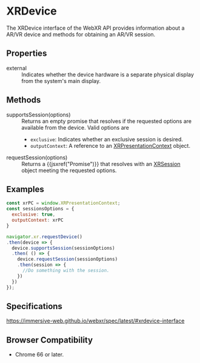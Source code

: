 # XRDevice

The XRDevice interface of the WebXR API provides information about a AR/VR device and methods for obtaining an AR/VR session.

## Properties

<dl>
  <dt>external</dt>
  <dd>Indicates whether the device hardware is a separate physical display from the system's main display.</dd>
</dl>

## Methods

<dl>
  <dt>supportsSession(options)</dt>
  <dd>Returns an empty promise that resolves if the requested options are available from the device. Valid options are
  <ul>
    <li><code>exclusive</code>: Indicates whether an exclusive session is desired.</li>
    <li><code>outputContext</code>: A reference to an <a href="xrpresentationcontest.md">XRPresentationContext</a> object.</li>
  </ul>
  </dd>
  <dt>requestSession(options)</dt>
  <dd>Returns a {{jsxref("Promise")}} that resolves with an <a href="xrsession.md">XRSession</a> object meeting the requested options.</dd>
</dl>

## Examples

```javascript
const xrPC = window.XRPresentationContext;
const sessionsOptions = {
  exclusive: true,
  outputContext: xrPC
}

navigator.xr.requestDevice()
.then(device => {
  device.supportsSession(sessionOptions)
  .then( () => {
    device.requestSession(sessionOptions)
    .then(session => {
      //Do something with the session.
    })
  })
});
```

## Specifications

https://immersive-web.github.io/webxr/spec/latest/#xrdevice-interface

## Browser Compatibility

* Chrome 66 or later.
